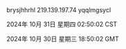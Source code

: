 brysjhhrhl 219.139.197.74 yqqlmgsycl

2024年 10月 31日 星期四 02:50:02 CST

2024年 10月 30日 星期三 18:50:02 GMT
